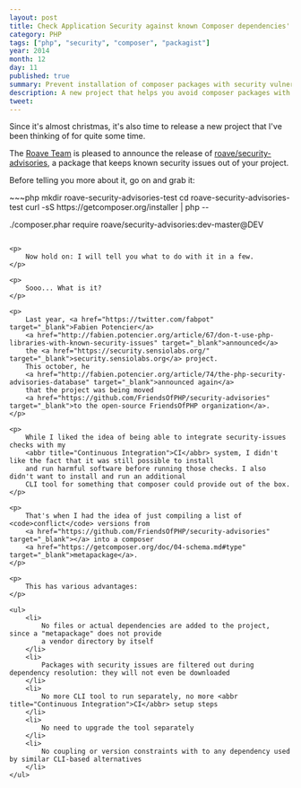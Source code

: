 ```yaml
---
layout: post
title: Check Application Security against known Composer dependencies' Vulnerabilities
category: PHP
tags: ["php", "security", "composer", "packagist"]
year: 2014
month: 12
day: 11
published: true
summary: Prevent installation of composer packages with security vulnerabilities 
description: A new project that helps you avoid composer packages with known security issues/vulnerabilities
tweet: 
---
```


<p>
    Since it's almost christmas, it's also time to release a new project that I've been 
    thinking of for quite some time.
</p>

<p>
    The <a href="https://twitter.com/RoaveTeam" target="_blank">Roave Team</a> is pleased to announce the release of
    <a href="https://github.com/Roave/SecurityAdvisories" target="_blank">roave/security-advisories</a>, a package
    that keeps known security issues out of your project.
</p>

<p>
    Before telling you more about it, go on and grab it:
</p>
~~~php
mkdir roave-security-advisories-test
cd roave-security-advisories-test
curl -sS https://getcomposer.org/installer | php --

./composer.phar require roave/security-advisories:dev-master@DEV
~~~

<p>
    Now hold on: I will tell you what to do with it in a few.
</p>

<p>
    Sooo... What is it?
</p>

<p>
    Last year, <a href="https://twitter.com/fabpot" target="_blank">Fabien Potencier</a> 
    <a href="http://fabien.potencier.org/article/67/don-t-use-php-libraries-with-known-security-issues" target="_blank">announced</a>
    the <a href="https://security.sensiolabs.org/" target="_blank">security.sensiolabs.org</a> project.
    This october, he 
    <a href="http://fabien.potencier.org/article/74/the-php-security-advisories-database" target="_blank">announced again</a> 
    that the project was being moved 
    <a href="https://github.com/FriendsOfPHP/security-advisories" target="_blank">to the open-source FriendsOfPHP organization</a>.
</p>

<p>
    While I liked the idea of being able to integrate security-issues checks with my 
    <abbr title="Continuous Integration">CI</abbr> system, I didn't like the fact that it was still possible to install
    and run harmful software before running those checks. I also didn't want to install and run an additional 
    CLI tool for something that composer could provide out of the box.
</p>

<p>
    That's when I had the idea of just compiling a list of <code>conflict</code> versions from 
    <a href="https://github.com/FriendsOfPHP/security-advisories" target="_blank"></a> into a composer
    <a href="https://getcomposer.org/doc/04-schema.md#type" target="_blank">metapackage</a>.
</p>

<p>
    This has various advantages:
</p>

<ul>
    <li>
        No files or actual dependencies are added to the project, since a "metapackage" does not provide 
        a vendor directory by itself
    </li>
    <li>
        Packages with security issues are filtered out during dependency resolution: they will not even be downloaded
    </li>
    <li>
        No more CLI tool to run separately, no more <abbr title="Continuous Integration">CI</abbr> setup steps
    </li>
    <li>
        No need to upgrade the tool separately
    </li>
    <li>
        No coupling or version constraints with to any dependency used by similar CLI-based alternatives
    </li>
</ul>
